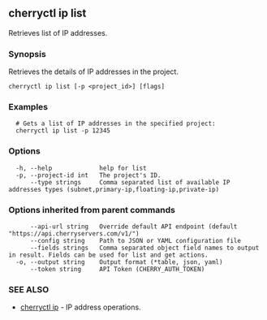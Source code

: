 ## cherryctl ip list

Retrieves list of IP addresses.

### Synopsis

Retrieves the details of IP addresses in the project.

```
cherryctl ip list [-p <project_id>] [flags]
```

### Examples

```
  # Gets a list of IP addresses in the specified project:
  cherryctl ip list -p 12345
```

### Options

```
  -h, --help             help for list
  -p, --project-id int   The project's ID.
      --type strings     Comma separated list of available IP addresses types (subnet,primary-ip,floating-ip,private-ip)
```

### Options inherited from parent commands

```
      --api-url string   Override default API endpoint (default "https://api.cherryservers.com/v1/")
      --config string    Path to JSON or YAML configuration file
      --fields strings   Comma separated object field names to output in result. Fields can be used for list and get actions.
  -o, --output string    Output format (*table, json, yaml)
      --token string     API Token (CHERRY_AUTH_TOKEN)
```

### SEE ALSO

* [cherryctl ip](cherryctl_ip.md)	 - IP address operations.

